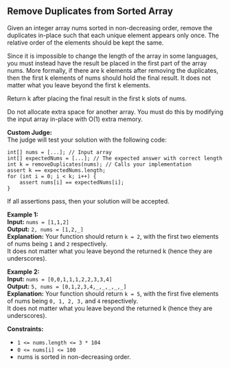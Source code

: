 ## Remove Duplicates from Sorted Array

Given an integer array nums sorted in non-decreasing order, remove the duplicates in-place such that each unique element appears only once. The relative order of the elements should be kept the same.

Since it is impossible to change the length of the array in some languages, you must instead have the result be placed in the first part of the array nums. More formally, if there are k elements after removing the duplicates, then the first k elements of nums should hold the final result. It does not matter what you leave beyond the first k elements.

Return k after placing the final result in the first k slots of nums.

Do not allocate extra space for another array. You must do this by modifying the input array in-place with O(1) extra memory.

**Custom Judge:**  
The judge will test your solution with the following code:   

````
int[] nums = [...]; // Input array  
int[] expectedNums = [...]; // The expected answer with correct length  
int k = removeDuplicates(nums); // Calls your implementation  
assert k == expectedNums.length;  
for (int i = 0; i < k; i++) {  
    assert nums[i] == expectedNums[i];  
}  

````
If all assertions pass, then your solution will be accepted.

 

**Example 1:**  
**Input:** `nums = [1,1,2]`  
**Output:** `2, nums = [1,2,_]`  
**Explanation:** Your function should return `k = 2`, with the first two elements of nums being `1` and `2` respectively.  
It does not matter what you leave beyond the returned k (hence they are underscores).

**Example 2:**  
**Input:** `nums = [0,0,1,1,1,2,2,3,3,4]`  
**Output:** `5, nums = [0,1,2,3,4,_,_,_,_,_]`  
**Explanation:** Your function should return `k = 5`, with the first five elements of nums being `0, 1, 2, 3,` and `4` respectively.  
It does not matter what you leave beyond the returned k (hence they are underscores).
 

**Constraints:**

- `1 <= nums.length <= 3 * 104`
- `0 <= nums[i] <= 100`
- nums is sorted in non-decreasing order.
